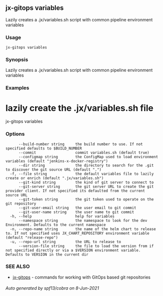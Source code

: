 ## jx-gitops variables

Lazily creates a .jx/variables.sh script with common pipeline environment variables

### Usage

```
jx-gitops variables
```

### Synopsis

Lazily creates a .jx/variables.sh script with common pipeline environment variables

### Examples

  # lazily create the .jx/variables.sh file
  jx-gitops variables

### Options

```
      --build-number string     the build number to use. If not specified defaults to $BUILD_NUMBER
      --commit                  commit variables.sh (default true)
      --configmap string        the ConfigMap used to load environment variables (default "jenkins-x-docker-registry")
      --dir string              the directory to search for the .git to discover the git source URL (default ".")
  -f, --file string             the default variables file to lazily create or enrich (default ".jx/variables.sh")
      --git-kind string         the kind of git server to connect to
      --git-server string       the git server URL to create the git provider client. If not specified its defaulted from the current source URL
      --git-token string        the git token used to operate on the git repository
      --git-user-email string   the user email to git commit
      --git-user-name string    the user name to git commit
  -h, --help                    help for variables
      --namespace string        the namespace to look for the dev Environment. Defaults to the current namespace
  -n, --repo-name string        the name of the helm chart to release to. If not specified uses JX_CHART_REPOSITORY environment variable (default "release-repo")
  -u, --repo-url string         the URL to release to
      --version-file string     the file to load the version from if not specified directly or via a $VERSION environment variable. Defaults to VERSION in the current dir
```

### SEE ALSO

* [jx-gitops](jx-gitops.md)	 - commands for working with GitOps based git repositories

###### Auto generated by spf13/cobra on 8-Jun-2021
